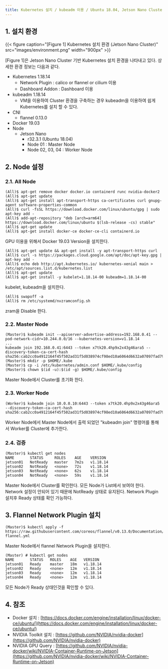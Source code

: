 ```yaml
---
title: Kubernetes 설치 / kubeadm 이용 / Ubuntu 18.04, Jetson Nano Cluster 환경
---
```


## 1. 설치 환경

{{< figure caption="[Figure 1] Kubernetes 설치 환경 (Jetson Nano Cluster)" src="images/environment.png" width="900px" >}}

[Figure 1]은 Jetson Nano Cluster 기반 Kubernetes 설치 환경을 나타내고 있다. 상세한 환경 정보는 다음과 같다.

* Kubernetes 1.18.14
  * Network Plugin : calico or flannel or cilium 이용
  * Dashboard Addon : Dashboard 이용
* kubeadm 1.18.14
  * VM을 이용하여 Cluster 환경을 구축하는 경우 kubeadm을 이용하여 쉽게 Kubernetes를 설치 할 수 있다.
* CNI
  * flannel 0.13.0
* Docker 19.03
* Node
  * Jetson Nano
    * r32.3.1 (Ubuntu 18.04)
    * Node 01 : Master Node
    * Node 02, 03, 04 : Worker Node

## 2. Node 설정

### 2.1. All Node

```shell
(All)$ apt-get remove docker docker.io containerd runc nvidia-docker2
(All)$ apt-get update
(All)$ apt-get install apt-transport-https ca-certificates curl gnupg-agent software-properties-common
(All)$ curl -fsSL https://download.docker.com/linux/ubuntu/gpg | sudo apt-key add -
(All)$ add-apt-repository "deb [arch=arm64] https://download.docker.com/linux/ubuntu $(lsb-release -cs) stable"
(All)$ apt-get update
(All)$ apt-get install docker-ce docker-ce-cli containerd.io
```

GPU 이용을 위해서 Docker 19.03 Version을 설치한다.

```shell
(All)$ apt-get update && apt-get install -y apt-transport-https curl
(All)$ curl -s https://packages.cloud.google.com/apt/doc/apt-key.gpg | apt-key add -
(All)$ echo deb http://apt.kubernetes.io/ kubernetes-xenial main > /etc/apt/sources.list.d/kubernetes.list
(All)$ apt-get update
(All)$ apt-get install -y kubelet=1.18.14-00 kubeadm=1.18.14-00
```

kubelet, kubeadm을 설치한다.

```shell
(All)$ swapoff -a
(All)$ rm /etc/systemd/nvzramconfig.sh
```

zram을 Disable 한다.

### 2.2. Master Node

```shell
(Master)$ kubeadm init --apiserver-advertise-address=192.168.0.41 --pod-network-cidr=10.244.0.0/16 --kubernetes-version=v1.18.14
...
kubeadm join 192.168.0.41:6443 --token x7tk20.4hp9x2x43g46ara5 --discovery-token-ca-cert-hash sha256:cab2cc0a4912164f45f502ad31f5d038974cf98ed10a6064d6632a07097fad79
(Master)$ mkdir -p $HOME/.kube
(Master)$ cp -i /etc/kubernetes/admin.conf $HOME/.kube/config
(Master)$ chown $(id -u):$(id -g) $HOME/.kube/config
```

Master Node에서 Cluster를 초기화 한다.

### 2.3. Worker Node

```shell
(Worker)$ kubeadm join 10.0.0.10:6443 --token x7tk20.4hp9x2x43g46ara5 --discovery-token-ca-cert-hash sha256:cab2cc0a4912164f45f502ad31f5d038974cf98ed10a6064d6632a07097fad79
```

Worker Node에서 Master Node에서 출력 되었던 "kubeadm join" 명령어를 통해서 Worker를 Cluster에 추가한다.

### 2.4. 검증

```shell
(Master)$ kubectl get nodes
NAME       STATUS     ROLES    AGE    VERSION
jetson01   NotReady   master   7m2s   v1.18.14
jetson02   NotReady   <none>   72s    v1.18.14
jetson03   NotReady   <none>   62s    v1.18.14
jetson04   NotReady   <none>   59s    v1.18.14
```

Master Node에서 Cluster를 확인한다. 모든 Node가 List에서 보여야 한다. Network 설정이 안되어 있기 때문에 NotReady 상태로 유지된다. Network Plugin 설치후 Ready 상태를 확인 가능하다.

## 3. Flannel Network Plugin 설치

```shell
(Master)$ kubectl apply -f https://raw.githubusercontent.com/coreos/flannel/v0.13.0/Documentation/kube-flannel.yml
```

Master Node에서 flannel Network Plugin을 설치한다.

```shell
(Master) # kubectl get nodes
NAME       STATUS   ROLES    AGE   VERSION
jetson01   Ready    master   18m   v1.18.14
jetson02   Ready    <none>   12m   v1.18.14
jetson03   Ready    <none>   12m   v1.18.14
jetson04   Ready    <none>   12m   v1.18.14
```

모든 Node가 Ready 상태인것을 확인할 수 있다.

## 4. 참조

* Docker 설치 : [https://docs.docker.com/engine/installation/linux/docker-ce/ubuntu/](https://docs.docker.com/engine/installation/linux/docker-ce/ubuntu/)
* NVIDIA Toolkit 설치 : [https://github.com/NVIDIA/nvidia-docker](https://github.com/NVIDIA/nvidia-docker)
* NVIDIA GPU Query : [https://github.com/NVIDIA/nvidia-docker/wiki/NVIDIA-Container-Runtime-on-Jetson](https://github.com/NVIDIA/nvidia-docker/wiki/NVIDIA-Container-Runtime-on-Jetson)